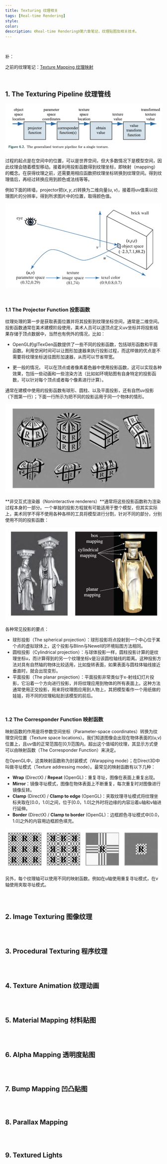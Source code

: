 ```yaml
---
title: Texturing 纹理相关
tags: [Real-time Rendering]
style: 
color: 
description: 《Real-time Rendering》第六章笔记，纹理贴图及相关技术。
---
```


<script src="https://polyfill.io/v3/polyfill.min.js?features=es6"></script>
<script id="MathJax-script" async src="https://cdn.jsdelivr.net/npm/mathjax@3/es5/tex-mml-chtml.js"></script>
<script> 
MathJax = {
  tex: {
    inlineMath: [['$', '$']],
    processEscapes: true
  }
};
</script>
<br/>

补：

之前的纹理笔记：[Texture Mapping 纹理映射](https://friedsoda.github.io/blog/tex)

<br/>

## 1. The Texturing Pipeline 纹理管线

![avatar](../assets/img/post2/rtr6/1.png)



过程的起点是在空间中的位置，可以是世界空间，但大多数情况下是模型空间，因此纹理会随着模型移动。接着利用投影函数得到纹理坐标，即映射（mapping）的概念。在获得纹理之前，还需要用相应函数把纹理坐标转换到纹理空间。得到纹理值后，再经过转换应用到颜色或法线等等。

例如下面的砖墙，projector把$(x,y,z)$转换为二维向量$(u,v)$，接着将uv值乘以纹理图片的分辨率，得到所求图片中的位置，取得颜色值。



![avatar](../assets/img/post2/rtr6/2.png)



<br/>

### 1.1 The Projector Function 投影函数

纹理处理的第一步是获取表面位置并将其投影到纹理坐标空间，通常是二维空间。 投影函数通常在美术建模阶段使用，美术人员可以逐顶点定义uv坐标并将投影结果存储于顶点数据中，当然也有例外的情况，比如：

- OpenGL的glTexGen函数提供了一些不同的投影函数，包括球形函数和平面函数。利用空闲时间可以让图形加速器来执行投影过程，而这样做的优点是不需要将纹理坐标送往图形加速器，从而可以节省带宽。

- 更一般的情况， 可以在顶点或者像素着色器中使用投影函数，这可以实现各种效果，包括一些动画和一些渲染方法（比如如环境贴图有自身特定的投影函数，可以针对每个顶点或者每个像素进行计算）。

通常在建模中使用的投影函数有球形、圆柱、以及平面投影，还有自然uv投影（下图第一行）；下面一行所示为把不同的投影运用于同一个物体的情形。

![avatar](../assets/img/post2/rtr6/3.jpeg)

**非交互式渲染器（Noninteractive renderers）**通常将这些投影函数称为渲染过程本身的一部分。一个单独的投影方程就有可能适用于整个模型，但其实实际上，美术同学不得不使用各种各样的工具将模型进行分割，针对不同的部分，分别使用不同的投影函数：

![avatar](../assets/img/post2/rtr6/4.jpeg)

各种常见投影的要点：

- 球形投影（The spherical projection）：球形投影将点投射到一个中心位于某个点的虚拟球体上，这个投影与Blinn与Newell的环境贴图方法相同。
- 圆柱投影（Cylindrical projection）：与球体投影一样，圆柱投影计算的是纹理坐标u，而计算得到的另一个纹理坐标v是沿该圆柱轴线的距离。这种投影方法对具有自然轴的物体比较适用，比如旋转表面，如果表面与圆柱体轴线接近垂直时，就会出现变形。
- 平面投影（The planar projection）：平面投影非常类似于x-射线幻灯片投影，它沿着一个方向进行投影，并将纹理应用到物体的所有表面上。这种方法通常使用正交投影，用来将纹理图应用到人物上，其把模型看作一个用纸做的娃娃，将不同的纹理粘贴到该模型的前后。



<br/>



### 1.2 The Corresponder Function 映射函数

映射函数的作用是将参数空间坐标（Parameter-space coordinates）转换为纹理空间位置（Texture space locations）。我们知道图像会出现在物体表面的(u,v)位置上，且uv值的正常范围在[0,1)范围内。超出这个值域的纹理，其显示方式便可以由映射函数（The Corresponder Function）来决定。

在OpenGL中，这类映射函数称为封装模式（Warapping mode）；在Direct3D中叫做寻址模式（Texture addressing mode）。最常见的映射函数有以下几种：

- **Wrap** (DirectX) / **Repeat** (OpenGL)：重复寻址，图像在表面上重复出现。
- **Mirror**：镜像寻址模式，图像在物体表面上不断重复，每次重复时对图像进行镜像反转。
- **Clamp** (DirectX) / **Clamp to edge** (OpenGL)：夹取纹理寻址模式将纹理坐标夹取在[0.0，1.0]之间，位于[0.0，1.0]之外时将边缘的内容沿着u轴和v轴进行延伸。
- **Border** (DirectX) / **Clamp to border** (OpenGL)：边框颜色寻址模式中[0.0，1.0]之外的内容用边框颜色填充。

![avatar](../assets/img/post2/rtr6/5.jpeg)

另外，每个纹理轴可以使用不同的映射函数。例如在u轴使用重复寻址模式，在v轴使用夹取寻址模式。

<br/>

<br/>



## 2. Image Texturing 图像纹理



<br/>

<br/>

## 3. Procedural Texturing 程序纹理



<br/>

<br/>



## 4. Texture Animation 纹理动画



<br/>

<br/>



## 5. Material Mapping 材料贴图



<br/>

<br/>

## 6. Alpha Mapping 透明度贴图



<br/>

<br/>



## 7. Bump Mapping 凹凸贴图



<br/>

<br/>



## 8. Parallax Mapping



<br/>

<br/>



## 9. Textured Lights



<br/>

<br/>